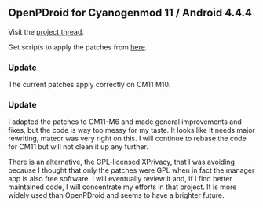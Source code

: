 ## OpenPDroid for Cyanogenmod 11 / Android 4.4.4


Visit the [project thread](http://forum.xda-developers.com/android/software-hacking/mod-openpdroid-patches-cyanogenmod-11-t2839491).

Get scripts to apply the patches from [here](https://github.com/Lanchon/OpenPDroid-scripts).


### Update


The current patches apply correctly on CM11 M10.


### Update


I adapted the patches to CM11-M6 and made general improvements and fixes, but the code is way too messy for my taste. It looks like it needs major rewriting, mateor was very right on this. I will continue to rebase the code for CM11 but will not clean it up any further.

There is an alternative, the GPL-licensed XPrivacy, that I was avoiding because I thought that only the patches were GPL when in fact the manager app is also free software. I will eventually review it and, if I find better maintained code, I will concentrate my efforts in that project. It is more widely used than OpenPDroid and seems to have a brighter future.
